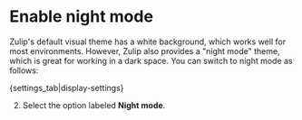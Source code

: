 # Enable night mode

Zulip's default visual theme has a white background, which works well
for most environments.  However, Zulip also provides a "night mode"
theme, which is great for working in a dark space.  You can switch to
night mode as follows:

{settings_tab|display-settings}

2. Select the option labeled **Night mode**.
